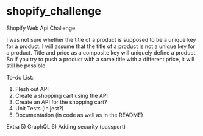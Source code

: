 # shopify_challenge
Shopify Web Api Challenge

I was not sure whether the title of a product is supposed to be a unique key for a product. 
I will assume that the title of a product is not a unique key for a product. 
Title and price as a composite key will uniquely define a product. 
So if you try to push a product with a same title with a different price, it will still be possible. 


To-do List:
1) Flesh out API
2) Create a shopping cart using the API
3) Create an API for the shopping cart?
4) Unit Tests (in jest?)
5) Documentation (in code as well as in the README)

Extra
5) GraphQL
6) Adding security (passport)
